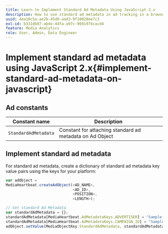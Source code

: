 ```yaml
---
title: Learn to Implement Standard Ad Metadata Using JavaScript 2.x
description: How to use standard ad metadata in ad tracking in a browser using JavaScript 2.x apps.
uuid: 4ea10c5a-ae2b-45d0-aad3-9f10028ee7c3
exl-id: b331db87-ab4e-44fa-a97c-9691974cacd4
feature: Media Analytics
role: User, Admin, Data Engineer
---
```

# Implement standard ad metadata using JavaScript 2.x{#implement-standard-ad-metadata-on-javascript}

## Ad constants

|  Constant name  | Description&nbsp;&nbsp;  |
|---|---|
|  `StandardAdMetadata`  | Constant for attaching standard ad metadata on Ad Object  |

## Implement standard ad metadata

For standard ad metadata, create a dictionary of standard ad metadata key value pairs using the keys for your platform:

```js
var adObject =  
MediaHeartbeat.createAdObject(<AD_NAME>,  
                              <AD_ID>,  
                              <POSITION>,  
                              <LENGTH>);

// Set standard Ad Metadata
var standardAdMetadata = {};
standardAdMetadata[MediaHeartbeat.AdMetadataKeys.ADVERTISER] = "Sample Advertiser";
standardAdMetadata[MediaHeartbeat.AdMetadataKeys.CAMPAIGN_ID] = "Sample Campaign";
adObject.setValue(MediaObjectKey.StandardAdMetadata, standardAdMetadata);
```
